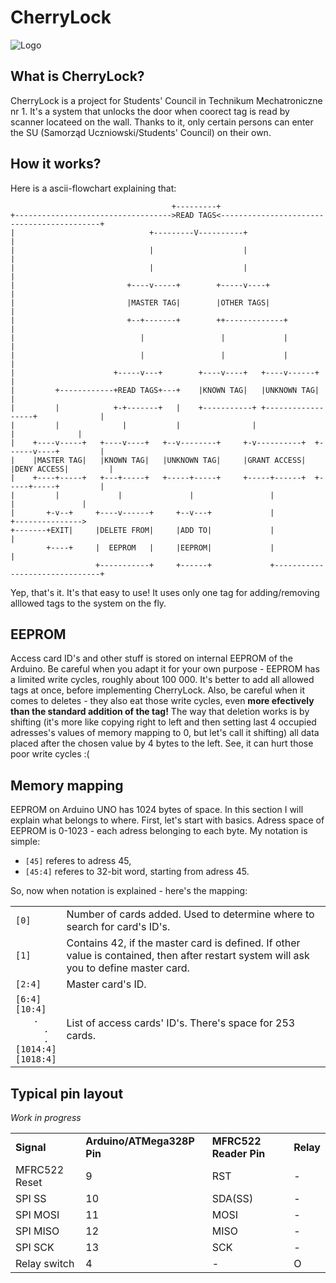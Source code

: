 CherryLock
==========

![Logo](https://raw.githubusercontent.com/adamj57/CherryLock/master/logo.png)


What is CherryLock?
-------------------

CherryLock is a project for Students' Council in Technikum Mechatroniczne nr 1. It's a system that unlocks the door when coorect tag is read by scanner locateed on the wall. Thanks to it, only certain persons can enter the SU (Samorząd Uczniowski/Students' Council) on their own.

How it works?
-------------

Here is a ascii-flowchart explaining that:

                                        +---------+
    +----------------------------------->READ TAGS<-------------------------------------------+
    |                              +---------V----------+                                     |
    |                              |                    |                                     |
    |                              |                    |                                     |
    |                         +----v-----+        +-----v----+                                |
    |                         |MASTER TAG|        |OTHER TAGS|                                |
    |                         +--+-------+        ++-------------+                            |
    |                            |                 |             |                            |
    |                            |                 |             |                            |
    |                      +-----v---+        +----v----+   +----v------+                     |
    |         +------------+READ TAGS+---+    |KNOWN TAG|   |UNKNOWN TAG|                     |
    |         |            +-+-------+   |    +-----------+ +------------------+              |
    |         |              |           |                |                    |              |
    |    +----v-----+   +----v----+   +--v--------+     +-v----------+  +------v----+         |
    |    |MASTER TAG|   |KNOWN TAG|   |UNKNOWN TAG|     |GRANT ACCESS|  |DENY ACCESS|         |
    |    +----+-----+   +---+-----+   +-----+-----+     +-----+------+  +-----+-----+         |
    |         |             |               |                 |               |               |
    |       +-v--+     +----v------+     +--v---+             |               +--------------->
    +-------+EXIT|     |DELETE FROM|     |ADD TO|             |                               |
            +----+     |  EEPROM   |     |EEPROM|             |                               |
                       +-----------+     +------+             +-------------------------------+

Yep, that's it. It's that easy to use! It uses only one tag for adding/removing alllowed tags to the system on the fly.

EEPROM
------

Access card ID's and other stuff is stored on internal EEPROM of the Arduino. Be careful when you adapt it for your own purpose - EEPROM has a limited write cycles, roughly about 100 000. It's better to add all allowed tags at once, before implementing CherryLock. Also, be careful when it comes to deletes - they also eat those write cycles, even **more efectively than the standard addition of the tag!** The way that deletion works is by shifting (it's more like copying right to left and then setting last 4 occupied adresses's values of memory mapping to 0, but let's call it shifting) all data placed after the chosen value by 4 bytes to the left. See, it can hurt those poor write cycles :(

Memory mapping
--------------

EEPROM on Arduino UNO has 1024 bytes of space. In this section I will explain what belongs to where. First, let's start with basics.
Adress space of EEPROM is 0-1023 - each adress belonging to each byte. My notation is simple:

* `[45]` referes to adress 45,
* `[45:4]` referes to 32-bit word, starting from adress 45.

So, now when notation is explained - here's the mapping:

<table>
	<tr>
		<td><code>[0]</code></td>
		<td>Number of cards added. Used to determine where to search for card's ID's.</td>
	</tr>
	<tr>
		<td><code>[1]</code></td>
		<td>Contains 42, if the master card is defined. If other value is contained, then after restart system will ask you to define master card.</td>
	</tr>
	<tr>
		<td><code>[2:4]</code></td>
		<td>Master card's ID.</td>
	</tr>
	<tr>
		<td><code>[6:4]<br>[10:4]<br><center>.<br>    .<br>    .<br></center>[1014:4]<br>[1018:4]</code></td>
		<td>List of access cards' ID's. There's space for 253 cards.</td>
	</tr>
</table>

Typical pin layout
------------------

*Work in progress*

<table>
	<tr>
		<td><b>Signal</b></td>
		<td><b>Arduino/ATMega328P Pin</b></td>
		<td><b>MFRC522 Reader Pin</b></td>
		<td><b>Relay</b></td>
	</tr>
	<tr>
		<td>MFRC522 Reset</td>
		<td>9</td>
		<td>RST</td>
		<td>-</td>
	</tr>
	<tr>
		<td>SPI SS</td>
		<td>10</td>
		<td>SDA(SS)</td>
		<td>-</td>
	</tr>
	<tr>
		<td>SPI MOSI</td>
		<td>11</td>
		<td>MOSI</td>
		<td>-</td>
	</tr>
	<tr>
		<td>SPI MISO</td>
		<td>12</td>
		<td>MISO</td>
		<td>-</td>
	</tr>
	<tr>
		<td>SPI SCK</td>
		<td>13</td>
		<td>SCK</td>
		<td>-</td>
	</tr>
	<tr>
		<td>Relay switch</td>
		<td>4</td>
		<td>-</td>
		<td>O</td>
	</tr>
</table>